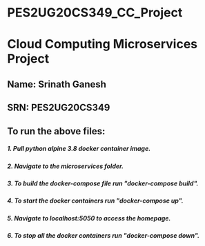 # PES2UG20CS349_CC_Project
# Cloud Computing Microservices Project
## Name: Srinath Ganesh
## SRN: PES2UG20CS349
## To run the above files:
##### 1. Pull python alpine 3.8 docker container image.
##### 2. Navigate to the microservices folder.
##### 3. To build the docker-compose file run "docker-compose build".
##### 4. To start the docker containers run "docker-compose up".
##### 5. Navigate to localhost:5050 to access the homepage.
##### 6. To stop all the docker containers run "docker-compose down".
